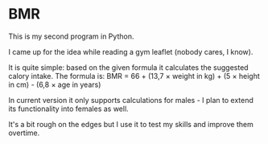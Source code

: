 # BMR
This is my second program in Python.

I came up for the idea while reading a gym leaflet (nobody cares, I know).

It is quite simple: based on the given formula it calculates the suggested calory intake.
The formula is: BMR = 66 + (13,7 × weight in kg) + (5 × height in cm) - (6,8 × age in years)

In current version it only supports calculations for males - I plan to extend its functionality into females as well.

It's a bit rough on the edges but I use it to test my skills and improve them overtime.
